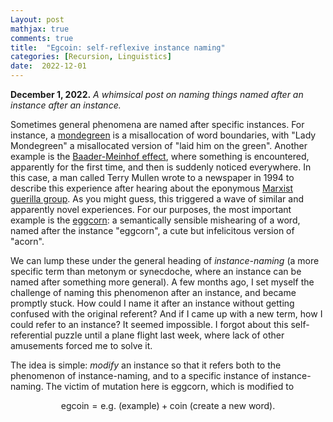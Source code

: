 ```yaml
---
Layout: post
mathjax: true
comments: true
title:  "Egcoin: self-reflexive instance naming"
categories: [Recursion, Linguistics]
date:  2022-12-01
---
```


**December 1, 2022.** *A whimsical post on naming things named after an instance after an instance.*

Sometimes general phenomena are named after specific instances.
For instance, a [mondegreen](https://en.wikipedia.org/wiki/Mondegreen)
is a misallocation of word boundaries, with "Lady Mondegreen" a
misallocated version of "laid him on the green".
Another example is the
[Baader-Meinhof effect](https://en.wikipedia.org/wiki/Frequency_illusion),
where something is encountered, apparently for the first time, and
then is suddenly noticed everywhere. In this case, a man called Terry Mullen
wrote to a newspaper in 1994 to describe this experience after hearing
about the eponymous
[Marxist guerilla group](https://en.wikipedia.org/wiki/Red_Army_Faction).
As you might guess, this triggered a wave of similar and apparently
novel experiences.
For our purposes, the most important example is the
[eggcorn](https://en.wikipedia.org/wiki/Eggcorn): a semantically
sensible mishearing of a word, named after the instance "eggcorn", a cute but infelicitous version of "acorn".

We can lump these under the general heading of *instance-naming* (a
more specific term than metonym or synecdoche, where an instance can
be named after something more general). A few months ago, I set myself
the challenge of naming this phenomenon after an instance, and became
promptly stuck. How could I name it after an instance without getting
confused with the original referent? And if I came up with a new term,
how I could refer to an instance? It seemed impossible. I forgot about this
self-referential puzzle until a plane flight last week, where lack of
other amusements forced me to solve it.

The idea is simple: *modify* an instance so that it refers both to the
phenomenon of instance-naming, and to a specific instance of
instance-naming. The victim of mutation here is eggcorn, which is
modified to

$$
\text{egcoin} = \text{e.g. (example)} + \text{coin (create a new word)}.
$$
